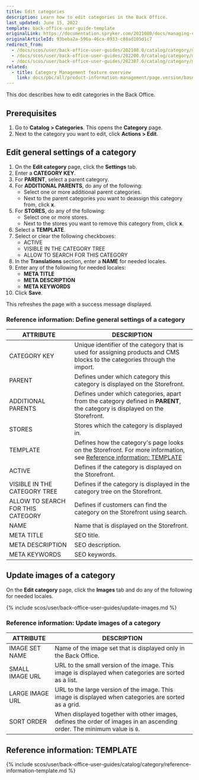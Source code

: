 ```yaml
---
title: Edit categories
description: Learn how to edit categories in the Back Office.
last_updated: June 15, 2022
template: back-office-user-guide-template
originalLink: https://documentation.spryker.com/2021080/docs/managing-categories
originalArticleId: 93beba2a-596a-46ca-8933-c88ad105d1c7
redirect_from:
  - /docs/scos/user/back-office-user-guides/202108.0/catalog/category/managing-categories.html
  - /docs/scos/user/back-office-user-guides/202200.0/catalog/category/managing-categories.html
  - /docs/scos/user/back-office-user-guides/202307.0/catalog/category/managing-categories.html  
related:
  - title: Category Management feature overview
    link: docs/pbc/all/product-information-management/page.version/base-shop/feature-overviews/category-management-feature-overview.html
---
```


This doc describes how to edit categories in the Back Office.

## Prerequisites

1. Go to **Catalog&nbsp;<span aria-label="and then">></span> Categories**.
    This opens the **Category** page.
2. Next to the category you want to edit, click **Actions&nbsp;<span aria-label="and then">></span> Edit**.

## Edit general settings of a category

1. On the **Edit category** page, click the **Settings** tab.
2. Enter a **CATEGORY KEY**.
3. For **PARENT**, select a parent category.
4. For **ADDITIONAL PARENTS**, do any of the following:
    * Select one or more additional parent categories.
    * Next to the parent categories you want to deassign this category from, click **x**.
5. For **STORES**, do any of the following:
    * Select one or more stores.
    * Next to the stores you want to remove this category from, click **x**.  
6. Select a **TEMPLATE**.    
7. Select or clear the following checkboxes:
    * ACTIVE
    * VISIBLE IN THE CATEGORY TREE
    * ALLOW TO SEARCH FOR THIS CATEGORY
8. In the **Translations** section, enter a **NAME** for needed locales.
9. Enter any of the following for needed locales:
    * **META TITLE**
    * **META DESCRIPTION**
    * **META KEYWORDS**
10. Click **Save**.

This refreshes the page with a success message displayed.

### Reference information: Define general settings of a category

| ATTRIBUTE | DESCRIPTION |
|-|-|
| CATEGORY KEY | Unique identifier of the category that is used for assigning products and CMS blocks to the categories through the import. |
| PARENT | Defines under which category this category is displayed on the Storefront. |
| ADDITIONAL PARENTS | Defines under which categories, apart from the category defined in **PARENT**, the category is displayed on the Storefront.  |
| STORES | Stores which the category is displayed in.  |
| TEMPLATE | Defines how the category's page looks on the Storefront. For more information, see [Reference information: TEMPLATE](#reference-information-template) |
| ACTIVE | Defines if the category is displayed on the Storefront. |
| VISIBLE IN THE CATEGORY TREE | Defines if the category is displayed in the category tree on the Storefront. |
| ALLOW TO SEARCH FOR THIS CATEGORY | Defines if customers can find the category on the Storefront using search. |
| NAME | Name that is displayed on the Storefront. |
| META TITLE | SEO title. |
| META DESCRIPTION | SEO description. |
| META KEYWORDS | SEO keywords. |

## Update images of a category

On the **Edit category** page, click the **Images** tab and do any of the following for needed locales.

{% include scos/user/back-office-user-guides/update-images.md %} <!-- To edit, see /_includes/scos/user/back-office-user-guides/update-images.md -->

### Reference information: Update images of a category

| ATTRIBUTE | DESCRIPTION |
|-|-|
| IMAGE SET NAME | Name of the image set that is displayed only in the Back Office. |
| SMALL IMAGE URL | URL to the small version of the image. This image is displayed when categories are sorted as a list. |
| LARGE IMAGE URL | URL to the large version of the image. This image is displayed when categories are sorted as a grid. |
| SORT ORDER | When displayed together with other images, defines the order of images in an ascending order. The minimum value is `0`. |


## Reference information: TEMPLATE

{% include scos/user/back-office-user-guides/catalog/category/reference-information-template.md %} <!-- To edit, see /_includes/scos/user/back-office-user-guides/catalog/category/reference-information-template.md -->
